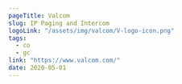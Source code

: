 ```yaml
---
pageTitle: Valcom
slug: IP Paging and Intercom
logoLink: "/assets/img/valcom/V-logo-icon.png"
tags:
  - co
  - gc
link: "https://www.valcom.com/"
date: 2020-05-01
---
```

